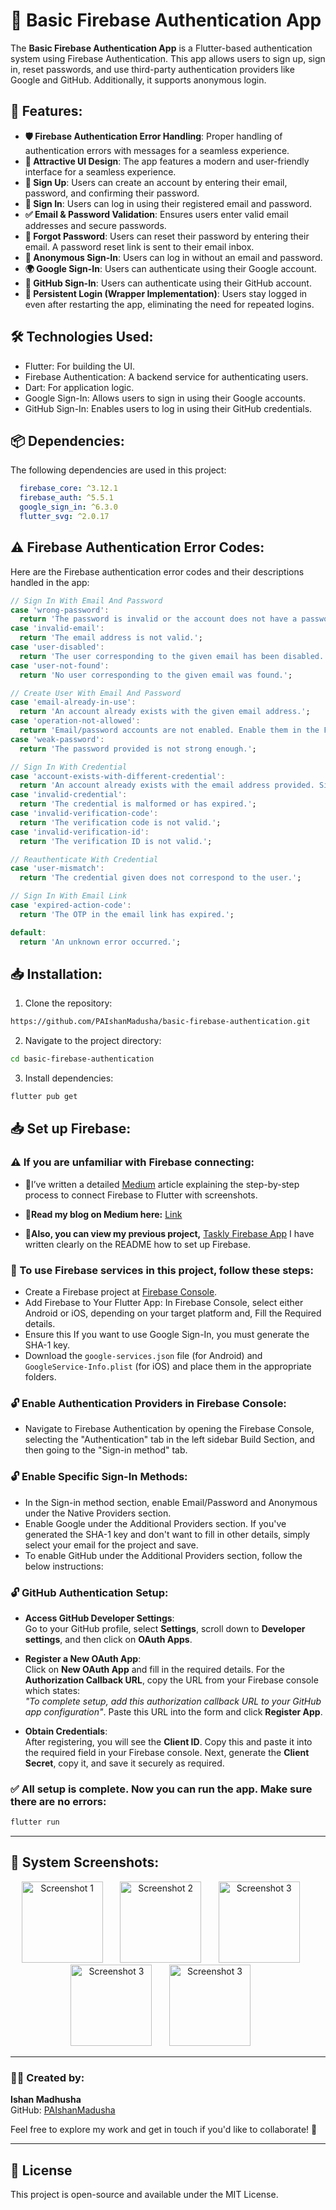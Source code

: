 # 🔐 Basic Firebase Authentication App

The **Basic Firebase Authentication App** is a Flutter-based authentication system using Firebase Authentication. This app allows users to sign up, sign in, reset passwords, and use third-party authentication providers like Google and GitHub. Additionally, it supports anonymous login.

## 🚀 Features:
- **🛡️ Firebase Authentication Error Handling**: Proper handling of authentication errors with messages for a seamless experience.
- **🎨 Attractive UI Design**: The app features a modern and user-friendly interface for a seamless experience.
- **📝 Sign Up**: Users can create an account by entering their email, password, and confirming their password.
- **🔑 Sign In**: Users can log in using their registered email and password.
- **✅ Email & Password Validation**: Ensures users enter valid email addresses and secure passwords.
- **🔄 Forgot Password**: Users can reset their password by entering their email. A password reset link is sent to their email inbox.
- **👻 Anonymous Sign-In**: Users can log in without an email and password.
- **🌍 Google Sign-In**: Users can authenticate using their Google account.
- **🐙 GitHub Sign-In**: Users can authenticate using their GitHub account.
- **🔄 Persistent Login (Wrapper Implementation)**: Users stay logged in even after restarting the app, eliminating the need for repeated logins.

## 🛠️ Technologies Used:
- Flutter: For building the UI.
- Firebase Authentication: A backend service for authenticating users.
- Dart: For application logic.
- Google Sign-In: Allows users to sign in using their Google accounts.
- GitHub Sign-In: Enables users to log in using their GitHub credentials.

## 📦 Dependencies:
The following dependencies are used in this project:

```yaml
  firebase_core: ^3.12.1
  firebase_auth: ^5.5.1
  google_sign_in: ^6.3.0
  flutter_svg: ^2.0.17
```
## ⚠️ Firebase Authentication Error Codes:
Here are the Firebase authentication error codes and their descriptions handled in the app:

```dart
// Sign In With Email And Password 
case 'wrong-password':
  return 'The password is invalid or the account does not have a password set.';
case 'invalid-email':
  return 'The email address is not valid.';
case 'user-disabled':
  return 'The user corresponding to the given email has been disabled.';
case 'user-not-found':
  return 'No user corresponding to the given email was found.';

// Create User With Email And Password
case 'email-already-in-use':
  return 'An account already exists with the given email address.';
case 'operation-not-allowed':
  return 'Email/password accounts are not enabled. Enable them in the Firebase Console.';
case 'weak-password':
  return 'The password provided is not strong enough.';

// Sign In With Credential
case 'account-exists-with-different-credential':
  return 'An account already exists with the email address provided. Sign in using one of the returned providers.';
case 'invalid-credential':
  return 'The credential is malformed or has expired.';
case 'invalid-verification-code':
  return 'The verification code is not valid.';
case 'invalid-verification-id':
  return 'The verification ID is not valid.';

// Reauthenticate With Credential
case 'user-mismatch':
  return 'The credential given does not correspond to the user.';

// Sign In With Email Link
case 'expired-action-code':
  return 'The OTP in the email link has expired.';

default:
  return 'An unknown error occurred.';
```

## 📥 Installation:
1. Clone the repository:
   
```bash
https://github.com/PAIshanMadusha/basic-firebase-authentication.git
```
2. Navigate to the project directory:
   
```bash
cd basic-firebase-authentication
```
3. Install dependencies:
   
```bash
flutter pub get
```
## 📥 Set up Firebase:
   
### ⚠️ If you are unfamiliar with Firebase connecting:

- 📖I’ve written a detailed [Medium](https://medium.com/@ishanmadusha) article explaining the step-by-step process to connect Firebase to Flutter with screenshots.

- 📖**Read my blog on Medium here:** [Link](https://medium.com/@ishanmadusha/how-to-connect-firebase-manually-to-a-flutter-android-project-without-errors-7a2c2a8e2741)

- 📝**Also, you can view my previous project,** [Taskly Firebase App](https://github.com/PAIshanMadusha/taskly-firebase-app.git) I have written clearly on the README how to set up Firebase.

### 📝 To use Firebase services in this project, follow these steps:

- Create a Firebase project at [Firebase Console](https://console.firebase.google.com/).
- Add Firebase to Your Flutter App: In Firebase Console, select either Android or iOS, depending on your target platform and, Fill the Required details.
- Ensure this If you want to use Google Sign-In, you must generate the SHA-1 key.
- Download the `google-services.json` file (for Android) and `GoogleService-Info.plist` (for iOS) and place them in the appropriate folders.

### 🔓 Enable Authentication Providers in Firebase Console:

- Navigate to Firebase Authentication by opening the Firebase Console, selecting the "Authentication" tab in the left sidebar Build Section, and then going to the "Sign-in method" tab.
  
### 🔓 Enable Specific Sign-In Methods:

- In the Sign-in method section, enable Email/Password and Anonymous under the Native Providers section.
- Enable Google under the Additional Providers section. If you've generated the SHA-1 key and don't want to fill in other details, simply select your email for the project and save.
- To enable GitHub under the Additional Providers section, follow the below instructions:
  
### 🔓 GitHub Authentication Setup:

- **Access GitHub Developer Settings**:  
   Go to your GitHub profile, select **Settings**, scroll down to **Developer settings**, and then click on **OAuth Apps**.

- **Register a New OAuth App**:  
   Click on **New OAuth App** and fill in the required details. For the **Authorization Callback URL**, copy the URL from your Firebase console which states:  
   _"To complete setup, add this authorization callback URL to your GitHub app configuration"_. Paste this URL into the form and click **Register App**.

- **Obtain Credentials**:  
   After registering, you will see the **Client ID**. Copy this and paste it into the required field in your Firebase console. Next, generate the **Client Secret**, copy it, and save it securely as required.
   
### ✅ All setup is complete. Now you can run the app. Make sure there are no errors:
   ```bash
   flutter run
   ```
   
---

## 📸 System Screenshots:

<p align="center">
  <img src="https://github.com/user-attachments/assets/e4fb1224-5093-45a4-885c-a6410e9ac646" alt="Screenshot 1" width="130">&nbsp;&nbsp;&nbsp;&nbsp;&nbsp;&nbsp;
  <img src="https://github.com/user-attachments/assets/df400ee9-9dcb-40d2-adc4-9fafe2c12380" alt="Screenshot 2" width="130">&nbsp;&nbsp;&nbsp;&nbsp;&nbsp;&nbsp;
  <img src="https://github.com/user-attachments/assets/435b11ef-85d2-4e96-9766-145b65677307" alt="Screenshot 3" width="130">&nbsp;&nbsp;&nbsp;&nbsp;&nbsp;&nbsp;
  <img src="https://github.com/user-attachments/assets/7257d5da-1874-4ef7-a4bf-7cf7d6b0db14" alt="Screenshot 3" width="130">&nbsp;&nbsp;&nbsp;&nbsp;&nbsp;&nbsp;
  <img src="https://github.com/user-attachments/assets/dba7fc8d-c3f2-45b4-83ff-9f451de2c602" alt="Screenshot 3" width="130">&nbsp;&nbsp;&nbsp;&nbsp;&nbsp;&nbsp;
</p>

---

### 👨‍💻 Created by: 
**Ishan Madhusha**  
GitHub: [PAIshanMadusha](https://github.com/PAIshanMadusha)

Feel free to explore my work and get in touch if you'd like to collaborate! 🚀

---

## 📝 License  
This project is open-source and available under the MIT License.
